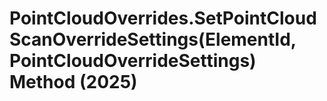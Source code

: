 # PointCloudOverrides.SetPointCloudScanOverrideSettings(ElementId, PointCloudOverrideSettings) Method (2025)

﻿